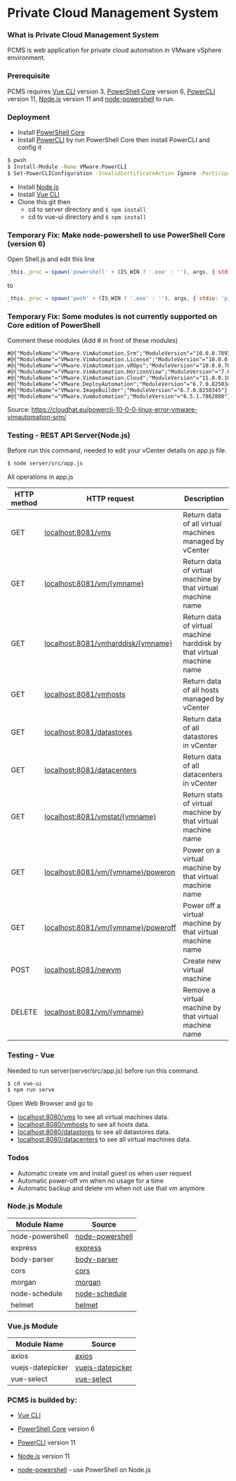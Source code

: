 # Private Cloud Management System

### What is Private Cloud Management System
PCMS is web application for private cloud automation in VMware vSphere environment.

### Prerequisite
PCMS requires [Vue CLI] version 3, [PowerShell Core] version 6, [PowerCLI] version 11, [Node.js] version 11 and [node-powershell] to run.

### Deployment
* Install [PowerShell Core]
* Install [PowerCLI] by run PowerShell Core then install PowerCLI and config it
```sh
$ pwsh
$ Install-Module -Name VMware.PowerCLI
$ Set-PowerCLIConfiguration -InvalidCertificateAction Ignore -ParticipateInCeip $false
```
* Install [Node.js]
* Install [Vue CLI]
* Clone this git then
   * cd to server directory and ```$ npm install```
   * cd to vue-ui directory and ```$ npm install```
### Temporary Fix: Make node-powershell to use PowerShell Core (version 6)
Open Shell.js and edit this line
```javascript
_this._proc = spawn('powershell' + (IS_WIN ? '.exe' : ''), args, { stdio: 'pipe' });
```
to
```javascript
_this._proc = spawn('pwsh' + (IS_WIN ? '.exe' : ''), args, { stdio: 'pipe' });
```

### Temporary Fix: Some modules is not currently supported on Core edition of PowerShell
Comment these modules (Add # in front of these modules)
```
#@{"ModuleName"="VMware.VimAutomation.Srm";"ModuleVersion"="10.0.0.7893900"}
#@{"ModuleName"="VMware.VimAutomation.License";"ModuleVersion"="10.0.0.7893904"}
#@{"ModuleName"="VMware.VimAutomation.vROps";"ModuleVersion"="10.0.0.7893921"}
#@{"ModuleName"="VMware.VimAutomation.HorizonView";"ModuleVersion"="7.6.0.10230451"}
#@{"ModuleName"="VMware.VimAutomation.Cloud";"ModuleVersion"="11.0.0.10379994"}
#@{"ModuleName"="VMware.DeployAutomation";"ModuleVersion"="6.7.0.8250345"}
#@{"ModuleName"="VMware.ImageBuilder";"ModuleVersion"="6.7.0.8250345"}
#@{"ModuleName"="VMware.VumAutomation";"ModuleVersion"="6.5.1.7862888"}
```
Source: https://cloudhat.eu/powercli-10-0-0-linux-error-vmware-vimautomation-srm/

### Testing - REST API Server(Node.js)
Before run this command, needed to edit your vCenter details on app.js file.
```sh
$ node server/src/app.js
```
All operations in app.js

| HTTP method | HTTP request | Description |
| ------ | ------ | ------ |
| GET | [localhost:8081/vms](http://localhost:8081/vms) | Return data of all virtual machines managed by vCenter |
| GET | [localhost:8081/vm/{vmname}](http://localhost:8081/vm/{vmname}) | Return data of virtual machine by that virtual machine name |
| GET | [localhost:8081/vmharddisk/{vmname}](http://localhost:8081/vmharddisk/{vmname}) | Return data of virtual machine harddisk by that virtual machine name |
| GET | [localhost:8081/vmhosts](http://localhost:8081/vmhosts) | Return data of all hosts managed by vCenter |
| GET | [localhost:8081/datastores](http://localhost:8081/datastores) | Return data of all datastores in vCenter |
| GET | [localhost:8081/datacenters](http://localhost:8081/datacenters) | Return data of all datacenters in vCenter |
| GET | [localhost:8081/vmstat/{vmname}](http://localhost:8081/vmstat/{vmname}) | Return stats of virtual machine by that virtual machine name |
| GET | [localhost:8081/vm/{vmname}/poweron](http://localhost:8081/vm/{vmname}/poweron) | Power on a virtual machine by that virtual machine name |
| GET | [localhost:8081/vm/{vmname}/poweroff](http://localhost:8081/vm/{vmname}/poweroff) | Power off a virtual machine by that virtual machine name |
| POST | [localhost:8081/newvm](http://localhost:8081/newvm) | Create new virtual machine |
| DELETE | [localhost:8081/vm/{vmname}](http://localhost:8081/vm/{vmname}) | Remove a virtual machine by that virtual machine name |

### Testing - Vue
Needed to run server(server/src/app.js) before run this command.
```sh
$ cd vue-ui
$ npm run serve
```
Open Web Browser and go to
- [localhost:8080/vms](http://localhost:8080/vms) to see all virtual machines data.
- [localhost:8080/vmhosts](http://localhost:8080/vmhosts) to see all hosts data.
- [localhost:8080/datastores](http://localhost:8080/datastores) to see all datastores data.
- [localhost:8080/datacenters](http://localhost:8080/datacenters) to see all virtual machines data.

### Todos
* Automatic create vm and install guest os when user request
* Automatic power-off vm when no usage for a time
* Automatic backup and delete vm when not use that vm anymore

### Node.js Module
| Module Name | Source |
| ------ | ------ |
| node-powershell | [node-powershell] |
| express | [express] |
| body-parser | [body-parser] |
| cors | [cors] |
| morgan | [morgan] |
| node-schedule | [node-schedule] |
| helmet | [helmet] |

### Vue.js Module
| Module Name | Source |
| ------ | ------ |
| axios | [axios] |
| vuejs-datepicker | [vuejs-datepicker] |
| vue-select | [vue-select] |

### PCMS is builded by:
* [Vue CLI]
* [PowerShell Core] version 6
* [PowerCLI] version 11
* [Node.js] version 11
* [node-powershell] - use PowerShell on Node.js

   [Vue.js]: <https://vuejs.org/>
   [Vue CLI]: <https://cli.vuejs.org/>
   [PowerShell Core]: <https://docs.microsoft.com/en-us/powershell/scripting/setup/installing-powershell?view=powershell-6>
   [PowerCLI]: <https://blogs.vmware.com/PowerCLI/2017/04/powercli-install-process-powershell-gallery.html>
   [node.js]: <http://nodejs.org>
   
   [node-powershell]: <https://github.com/rannn505/node-powershell>
   [node-schedule]: <https://github.com/node-schedule/node-schedule>
   [express]: <https://github.com/expressjs/express>
   [body-parser]: <https://github.com/expressjs/body-parser>
   [cors]: <https://github.com/expressjs/cors>
   [morgan]: <https://github.com/expressjs/morgan>
   [helmet]: <https://github.com/helmetjs/helmet>
   
   [axios]: <https://github.com/axios/axios>
   [vuejs-datepicker]: <https://github.com/charliekassel/vuejs-datepicker>
   [vue-select]: <https://github.com/sagalbot/vue-select>